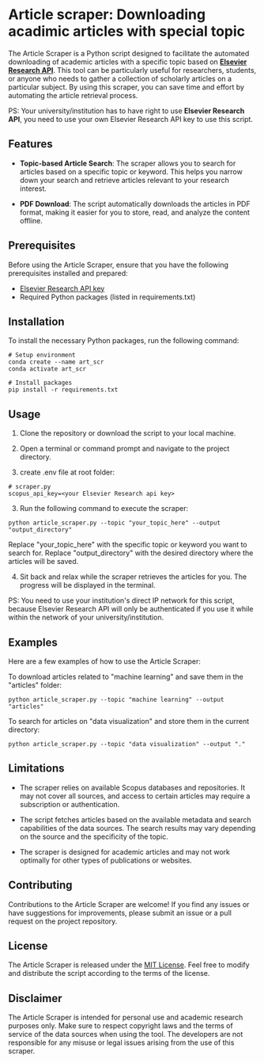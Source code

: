 # Article scraper: Downloading acadimic articles with special topic

The Article Scraper is a Python script designed to facilitate the automated downloading of academic articles with a specific topic based on **[Elsevier Research API](https://dev.elsevier.com/)**. This tool can be particularly useful for researchers, students, or anyone who needs to gather a collection of scholarly articles on a particular subject. By using this scraper, you can save time and effort by automating the article retrieval process.

PS: Your university/institution has to have right to use **Elsevier Research API**, you need to use your own Elsevier Research API key to use this script.

## Features

- **Topic-based Article Search**: The scraper allows you to search for articles based on a specific topic or keyword. This helps you narrow down your search and retrieve articles relevant to your research interest.

- **PDF Download**: The script automatically downloads the articles in PDF format, making it easier for you to store, read, and analyze the content offline.

## Prerequisites

Before using the Article Scraper, ensure that you have the following prerequisites installed and prepared:

- [Elsevier Research API key](https://dev.elsevier.com/)
- Required Python packages (listed in requirements.txt)

## Installation

To install the necessary Python packages, run the following command:

```
# Setup environment
conda create --name art_scr
conda activate art_scr

# Install packages
pip install -r requirements.txt
```

## Usage

1. Clone the repository or download the script to your local machine.

2. Open a terminal or command prompt and navigate to the project directory.

3. create .env file at root folder:

```
# scraper.py
scopus_api_key=<your Elsevier Research api key>
```

3. Run the following command to execute the scraper:
```
python article_scraper.py --topic "your_topic_here" --output "output_directory"
```
Replace "your_topic_here" with the specific topic or keyword you want to search for.
Replace "output_directory" with the desired directory where the articles will be saved.

4. Sit back and relax while the scraper retrieves the articles for you. The progress will be displayed in the terminal.

PS: You need to use your institution's direct IP network for this script, because Elsevier Research API will only be authenticated if you use it while within the network of your university/institution.

## Examples
Here are a few examples of how to use the Article Scraper:

To download articles related to "machine learning" and save them in the "articles" folder:
```
python article_scraper.py --topic "machine learning" --output "articles"
```

To search for articles on "data visualization" and store them in the current directory:

```
python article_scraper.py --topic "data visualization" --output "."
```

## Limitations

- The scraper relies on available Scopus databases and repositories. It may not cover all sources, and access to certain articles may require a subscription or authentication.

- The script fetches articles based on the available metadata and search capabilities of the data sources. The search results may vary depending on the source and the specificity of the topic.

- The scraper is designed for academic articles and may not work optimally for other types of publications or websites.

## Contributing

Contributions to the Article Scraper are welcome! If you find any issues or have suggestions for improvements, please submit an issue or a pull request on the project repository.

## License

The Article Scraper is released under the [MIT License](LICENSE). Feel free to modify and distribute the script according to the terms of the license.

## Disclaimer

The Article Scraper is intended for personal use and academic research purposes only. Make sure to respect copyright laws and the terms of service of the data sources when using the tool. The developers are not responsible for any misuse or legal issues arising from the use of this scraper.
